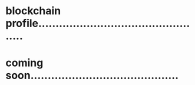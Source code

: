# blockchain profile.................................................
# coming soon...........................................
